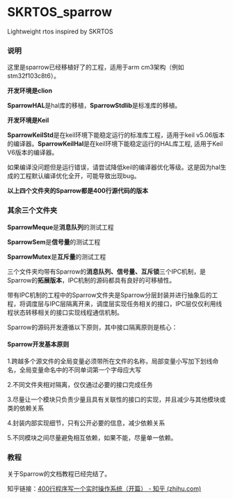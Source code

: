 # SKRTOS_sparrow
Lightweight rtos inspired by SKRTOS



### 说明

这里是sparrow已经移植好了的工程，适用于arm cm3架构（例如stm32f103c8t6）。

**开发环境是clion**

**SparrowHAL**是hal库的移植，**SparrowStdlib**是标准库的移植。



**开发环境是Keil**

**SparrowKeilStd**是在keil环境下能稳定运行的标准库工程，适用于keil v5.06版本的编译器。**SparrowKeilHal**是在keil环境下能稳定运行的HAL库工程,	适用于Keil V6版本的编译器。

如果编译没问题但是运行错误，请尝试降低keil的编译器优化等级。这是因为hal生成的工程默认编译优化全开，可能导致出现bug。

**以上四个文件夹的Sparrow都是400行源代码的版本**

### 其余三个文件夹

**SparrowMeque**是**消息队列**的测试工程

**SparrowSem**是**信号量**的测试工程

**SparrowMutex**是**互斥量**的测试工程

三个文件夹均带有Sparrow的**消息队列、信号量、互斥锁**三个IPC机制，是Sparrow的**拓展版本**，IPC机制的源码都具有良好的可移植性。

带有IPC机制的工程中的Sparrow文件夹是Sparrow分层封装并进行抽象后的工程，将调度层与IPC层隔离开来，调度层实现任务相关的接口，IPC层仅仅利用线程状态转移相关的接口实现线程通信机制。

Sparrow的源码开发遵循以下原则，其中接口隔离原则是核心：

#### Sparrow开发基本原则

1.跨越多个源文件的全局变量必须带所在文件的名称，局部变量小写加下划线命名，全局变量命名中的不同单词第一个字母应大写

2.不同文件夹相对隔离，仅仅通过必要的接口完成任务

3.尽量让一个模块只负责少量且具有关联性的接口的实现，并且减少与其他模块或类的依赖关系

4.封装内部实现细节，只有公开必要的信息，减少依赖关系

5.不同模块之间尽量避免相互依赖，如果不能，尽量单一依赖。



### 教程

关于Sparrow的文档教程已经完结了。

知乎链接：[400行程序写一个实时操作系统（开篇） - 知乎 (zhihu.com)](https://zhuanlan.zhihu.com/p/963319443)
